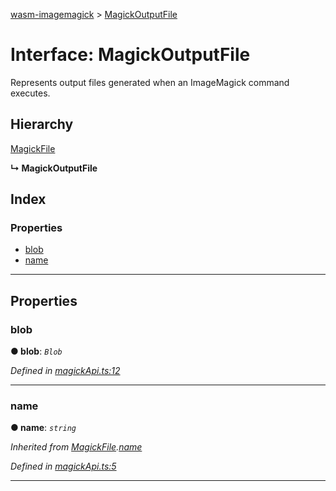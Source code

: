 [wasm-imagemagick](../README.md) > [MagickOutputFile](../interfaces/magickoutputfile.md)

# Interface: MagickOutputFile

Represents output files generated when an ImageMagick command executes.

## Hierarchy

 [MagickFile](magickfile.md)

**↳ MagickOutputFile**

## Index

### Properties

* [blob](magickoutputfile.md#blob)
* [name](magickoutputfile.md#name)

---

## Properties

<a id="blob"></a>

###  blob

**● blob**: *`Blob`*

*Defined in [magickApi.ts:12](https://github.com/KnicKnic/WASM-ImageMagick/blob/8afda0e/src/magickApi.ts#L12)*

___
<a id="name"></a>

###  name

**● name**: *`string`*

*Inherited from [MagickFile](magickfile.md).[name](magickfile.md#name)*

*Defined in [magickApi.ts:5](https://github.com/KnicKnic/WASM-ImageMagick/blob/8afda0e/src/magickApi.ts#L5)*

___

